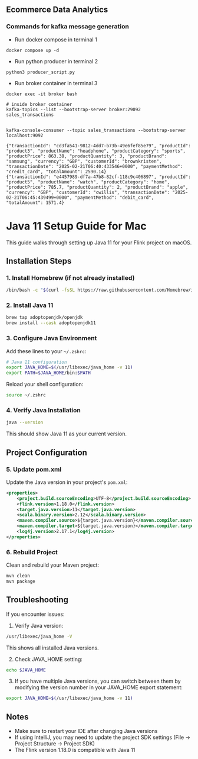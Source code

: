 ## Ecommerce Data Analytics


### Commands for kafka message generation

- Run docker compose in terminal 1

```commandline
docker compose up -d
```

- Run python producer in terminal 2

```commandline
python3 producer_script.py
```

- Run broker container in terminal 3

```commandline
docker exec -it broker bash
```
```
# inside broker container
kafka-topics --list --bootstrap-server broker:29092
sales_transactions


kafka-console-consumer --topic sales_transactions --bootstrap-server localhost:9092

{"transactionId": "cd3fa541-9812-4dd7-b73b-49e6fef85e79", "productId": "product3", "productName": "headphone", "productCategory": "sports", "productPrice": 863.38, "productQuantity": 3, "productBrand": "samsung", "currency": "GBP", "customerId": "brownkristen", "transactionDate": "2025-02-21T06:40:433546+0000", "paymentMethod": "credit_card", "totalAmount": 2590.14}
{"transactionId": "e4457989-df7a-47b8-82cf-118c9c406897", "productId": "product5", "productName": "watch", "productCategory": "home", "productPrice": 785.7, "productQuantity": 2, "productBrand": "apple", "currency": "GBP", "customerId": "cwillis", "transactionDate": "2025-02-21T06:45:439499+0000", "paymentMethod": "debit_card", "totalAmount": 1571.4}

```


# Java 11 Setup Guide for Mac

This guide walks through setting up Java 11 for your Flink project on macOS.

## Installation Steps

### 1. Install Homebrew (if not already installed)
```bash
/bin/bash -c "$(curl -fsSL https://raw.githubusercontent.com/Homebrew/install/HEAD/install.sh)"
```

### 2. Install Java 11
```bash
brew tap adoptopenjdk/openjdk
brew install --cask adoptopenjdk11
```

### 3. Configure Java Environment

Add these lines to your `~/.zshrc`:
```bash
# Java 11 configuration
export JAVA_HOME=$(/usr/libexec/java_home -v 11)
export PATH=$JAVA_HOME/bin:$PATH
```

Reload your shell configuration:
```bash
source ~/.zshrc
```

### 4. Verify Java Installation
```bash
java --version
```
This should show Java 11 as your current version.

## Project Configuration

### 5. Update pom.xml

Update the Java version in your project's `pom.xml`:

```xml
<properties>
    <project.build.sourceEncoding>UTF-8</project.build.sourceEncoding>
    <flink.version>1.18.0</flink.version>
    <target.java.version>11</target.java.version>
    <scala.binary.version>2.12</scala.binary.version>
    <maven.compiler.source>${target.java.version}</maven.compiler.source>
    <maven.compiler.target>${target.java.version}</maven.compiler.target>
    <log4j.version>2.17.1</log4j.version>
</properties>
```

### 6. Rebuild Project

Clean and rebuild your Maven project:
```bash
mvn clean
mvn package
```

## Troubleshooting

If you encounter issues:

1. Verify Java version:
```bash
/usr/libexec/java_home -V
```
This shows all installed Java versions.

2. Check JAVA_HOME setting:
```bash
echo $JAVA_HOME
```

3. If you have multiple Java versions, you can switch between them by modifying the version number in your JAVA_HOME export statement:
```bash
export JAVA_HOME=$(/usr/libexec/java_home -v 11)
```

## Notes
- Make sure to restart your IDE after changing Java versions
- If using IntelliJ, you may need to update the project SDK settings (File -> Project Structure -> Project SDK)
- The Flink version 1.18.0 is compatible with Java 11